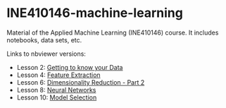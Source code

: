 # INE410146-machine-learning
Material of the Applied Machine Learning (INE410146) course. It includes notebooks, data sets, etc.

Links to nbviewer versions:
 - Lesson 2: [Getting to know your Data](https://nbviewer.org/github/grellert/INE410146-machine-learning/blob/6b26268e9ae259739b0f9ab50fac093a3ad5e2c6/NOTEBOOKS/2-Exploratory-Analysis.ipynb)
 - Lesson 4: [Feature Extraction](https://nbviewer.org/github/grellert/INE410146-machine-learning/blob/6b26268e9ae259739b0f9ab50fac093a3ad5e2c6/NOTEBOOKS/4-Feature-Extraction.ipynb)
 - Lesson 6: [Dimensionality Reduction - Part 2](https://nbviewer.org/github/grellert/INE410146-machine-learning/blob/38850f3db15a393b3c33a3baab141855f542d8ec/NOTEBOOKS/6-Dimensionality_Reduction.ipynb)
 - Lesson 8: [Neural Networks](https://nbviewer.org/github/grellert/INE410146-machine-learning/blob/a9322629b32838b0c178381f6366d27b2a0b3992/NOTEBOOKS/8-Neural_Networks.ipynb)
 - Lesson 10: [Model Selection](https://nbviewer.org/github/grellert/INE410146-machine-learning/blob/main/NOTEBOOKS/10%20-%20Model%20selection.ipynb)

